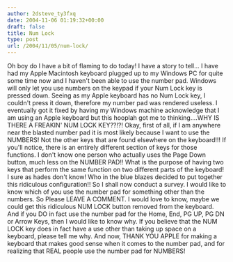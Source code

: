 ```yaml
---
author: 2dsteve_ty3fxq
date: 2004-11-06 01:19:32+00:00
draft: false
title: Num Lock
type: post
url: /2004/11/05/num-lock/
---
```


Oh boy do I have a bit of flaming to do today! I have a story to tell...
I have had my Apple Macintosh keyboard plugged up to my Windows PC for quite some time now and I haven't been able to use the number pad. Windows will only let you use numbers on the keypad if your Num Lock key is pressed down. Seeing as my Apple keyboard has no Num Lock key, I couldn't press it down, therefore my number pad was rendered useless. I eventually got it fixed by having my Windows machine acknowledge that I am using an Apple keyboard but this hooplah got me to thinking....WHY IS THERE A FREAKIN' NUM LOCK KEY??!?!
Okay, first of all, if I am anywhere near the blasted number pad it is most likely because I want to use the NUMBERS! Not the other keys that are found elsewhere on the keyboard!!! If you'll notice, there is an entirely different section of keys for those functions. I don't know one person who actually uses the Page Down button, much less on the NUMBER PAD!! What is the purpose of having two keys that perform the same function on two different parts of the keyboard! I sure as hades don't know! Who in the blue blazes decided to put together this ridiculous configuration!!
So I shall now conduct a survey. I would like to know which of you use the number pad for something other than the numbers. So Please LEAVE A COMMENT. I would love to know, maybe we could get this ridiculous NUM LOCK button removed from the keyboard. And if you DO in fact use the number pad for the Home, End, PG UP, PG DN or Arrow Keys, then I would like to know why. If you believe that the NUM LOCK key does in fact have a use other than taking up space on a keyboard, please tell me why.
And now, THANK YOU APPLE for making a keyboard that makes good sense when it comes to the number pad, and for realizing that REAL people use the number pad for NUMBERS!


